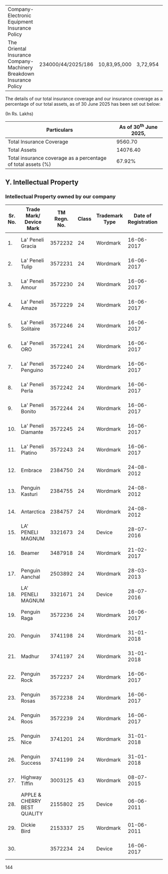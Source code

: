 <table><tr><td>Company- Electronic Equipment Insurance Policy</td><td></td><td></td><td></td><td></td></tr><tr><td>The Oriental Insurance Company- Machinery Breakdown Insurance Policy</td><td>234000/44/2025/186</td><td>10,83,95,000</td><td>3,72,954</td><td>29/12/2024- 28/12/2025</td></tr></table>

The details of our total insurance coverage and our insurance coverage as a percentage of our total assets, as of 30 June 2025 has been set out below:

(In Rs. Lakhs)

<table><thead><tr><th>Particulars</th><th>As of 30<sup>th</sup> June 2025,</th></tr></thead><tbody><tr><td>Total Insurance Coverage</td><td>9560.70</td></tr><tr><td>Total Assets</td><td>14076.40</td></tr><tr><td>Total insurance coverage as a percentage of total assets (%)</td><td>67.92%</td></tr></tbody></table>

## Y. Intellectual Property

### Intellectual Property owned by our company

<table><thead><tr><th>Sr. No.</th><th>Trade Mark/ Device Mark</th><th>TM Regn. No.</th><th>Class</th><th>Trademark Type</th><th>Date of Registration</th><th>Valid Up To</th></tr></thead><tbody><tr><td>1.</td><td>La' Peneli Gracia</td><td>3572232</td><td>24</td><td>Wordmark</td><td>16-06-2017</td><td>16-06-2027</td></tr><tr><td>2.</td><td>La' Peneli Tulip</td><td>3572231</td><td>24</td><td>Wordmark</td><td>16-06-2017</td><td>16-06-2027</td></tr><tr><td>3.</td><td>La' Peneli Amour</td><td>3572230</td><td>24</td><td>Wordmark</td><td>16-06-2017</td><td>16-06-2027</td></tr><tr><td>4.</td><td>La' Peneli Amaze</td><td>3572229</td><td>24</td><td>Wordmark</td><td>16-06-2017</td><td>16-06-2027</td></tr><tr><td>5.</td><td>La' Peneli Solitaire</td><td>3572246</td><td>24</td><td>Wordmark</td><td>16-06-2017</td><td>16-06-2027</td></tr><tr><td>6.</td><td>La' Peneli ORO</td><td>3572241</td><td>24</td><td>Wordmark</td><td>16-06-2017</td><td>16-06-2027</td></tr><tr><td>7.</td><td>La' Peneli Penguino</td><td>3572240</td><td>24</td><td>Wordmark</td><td>16-06-2017</td><td>16-06-2027</td></tr><tr><td>8.</td><td>La' Peneli Perla</td><td>3572242</td><td>24</td><td>Wordmark</td><td>16-06-2017</td><td>16-06-2027</td></tr><tr><td>9.</td><td>La' Peneli Bonito</td><td>3572244</td><td>24</td><td>Wordmark</td><td>16-06-2017</td><td>16-06-2027</td></tr><tr><td>10.</td><td>La' Peneli Diamante</td><td>3572245</td><td>24</td><td>Wordmark</td><td>16-06-2017</td><td>16-06-2027</td></tr><tr><td>11.</td><td>La' Peneli Platino</td><td>3572243</td><td>24</td><td>Wordmark</td><td>16-06-2017</td><td>16-06-2027</td></tr><tr><td>12.</td><td>Embrace</td><td>2384750</td><td>24</td><td>Wordmark</td><td>24-08-2012</td><td>24-08-2022</td></tr><tr><td>13.</td><td>Penguin Kasturi</td><td>2384755</td><td>24</td><td>Wordmark</td><td>24-08-2012</td><td>24-08-2032</td></tr><tr><td>14.</td><td>Antarctica</td><td>2384757</td><td>24</td><td>Wordmark</td><td>24-08-2012</td><td>24-08-2022</td></tr><tr><td>15.</td><td>LA' PENELI MAGNUM</td><td>3321673</td><td>24</td><td>Device</td><td>28-07-2016</td><td>28-07-2026</td></tr><tr><td>16.</td><td>Beamer</td><td>3487918</td><td>24</td><td>Wordmark</td><td>21-02-2017</td><td>21-02-2027</td></tr><tr><td>17.</td><td>Penguin Aanchal</td><td>2503892</td><td>24</td><td>Wordmark</td><td>28-03-2013</td><td>28-03-2033</td></tr><tr><td>18.</td><td>LA' PENELI MAGNUM</td><td>3321671</td><td>24</td><td>Device</td><td>28-07-2016</td><td>28-07-2026</td></tr><tr><td>19.</td><td>Penguin Raga</td><td>3572236</td><td>24</td><td>Wordmark</td><td>16-06-2017</td><td>16-06-2027</td></tr><tr><td>20.</td><td>Penguin</td><td>3741198</td><td>24</td><td>Wordmark</td><td>31-01-2018</td><td>31-01-2028</td></tr><tr><td>21.</td><td>Madhur</td><td>3741197</td><td>24</td><td>Wordmark</td><td>31-01-2018</td><td>31-01-2028</td></tr><tr><td>22.</td><td>Penguin Rock</td><td>3572237</td><td>24</td><td>Wordmark</td><td>16-06-2017</td><td>16-06-2027</td></tr><tr><td>23.</td><td>Penguin Rosas</td><td>3572238</td><td>24</td><td>Wordmark</td><td>16-06-2017</td><td>16-06-2027</td></tr><tr><td>24.</td><td>Penguin Roos</td><td>3572239</td><td>24</td><td>Wordmark</td><td>16-06-2017</td><td>16-06-2027</td></tr><tr><td>25.</td><td>Penguin Nice</td><td>3741201</td><td>24</td><td>Wordmark</td><td>31-01-2018</td><td>31-01-2028</td></tr><tr><td>26.</td><td>Penguin Success</td><td>3741199</td><td>24</td><td>Wordmark</td><td>31-01-2018</td><td>31-01-2028</td></tr><tr><td>27.</td><td>Highway Tiffin</td><td>3003125</td><td>43</td><td>Wordmark</td><td>08-07-2015</td><td>08-07-2025</td></tr><tr><td>28.</td><td>APPLE & CHERRY BEST QUALITY</td><td>2155802</td><td>25</td><td>Device</td><td>06-06-2011</td><td>06-06-2031</td></tr><tr><td>29.</td><td>Dickie Bird</td><td>2153337</td><td>25</td><td>Wordmark</td><td>01-06-2011</td><td>01-06-2031</td></tr><tr><td>30.</td><td></td><td>3572234</td><td>24</td><td>Device</td><td>16-06-2017</td><td>16-06-2027</td></tr></tbody></table>

144